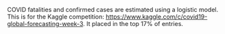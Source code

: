 COVID fatalities and confirmed cases are estimated using a logistic model. This is for the Kaggle competition: https://www.kaggle.com/c/covid19-global-forecasting-week-3. It placed in the top 17% of entries. 
